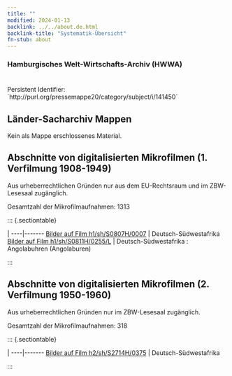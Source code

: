 ```yaml
---
title: ""
modified: 2024-01-13
backlink: ../../about.de.html
backlink-title: "Systematik-Übersicht"
fn-stub: about
---
```


### Hamburgisches Welt-Wirtschafts-Archiv (HWWA)

# 

<div class="hint">Persistent Identifier: `http://purl.org/pressemappe20/category/subject/i/141450`</div>







## Länder-Sacharchiv Mappen





Kein als Mappe erschlossenes Material.



<a id="filmsections" />

## Abschnitte von digitalisierten Mikrofilmen (1. Verfilmung 1908-1949)

<p>Aus urheberrechtlichen Gründen nur aus dem EU-Rechtsraum und im ZBW-Lesesaal zugänglich.</p>


<p>Gesamtzahl der Mikrofilmaufnahmen: 1313</p>





::: {.sectiontable}

 | 
----|-------
<a class="btn" href="https://pm20.zbw.eu/film/h1/sh/S0807H/0007" rel="nofollow">Bilder auf Film h1/sh/S0807H/0007</a> | Deutsch-Südwestafrika
<a class="btn" href="https://pm20.zbw.eu/film/h1/sh/S0811H/0255/L" rel="nofollow">Bilder auf Film h1/sh/S0811H/0255/L</a> | Deutsch-Südwestafrika : Angolabuhren (Angolaburen)


:::




## Abschnitte von digitalisierten Mikrofilmen (2. Verfilmung 1950-1960)

<p>Aus urheberrechtlichen Gründen nur im ZBW-Lesesaal zugänglich.</p>


<p>Gesamtzahl der Mikrofilmaufnahmen: 318</p>





::: {.sectiontable}

 | 
----|-------
<a class="btn" href="https://pm20.zbw.eu/film/h2/sh/S2714H/0375" rel="nofollow">Bilder auf Film h2/sh/S2714H/0375</a> | Deutsch-Südwestafrika


:::
















